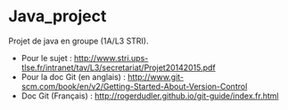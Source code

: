 # Java_project
Projet de java en groupe (1A/L3 STRI).

* Pour le sujet : http://www.stri.ups-tlse.fr/intranet/tav/L3/secretariat/Projet20142015.pdf
* Pour la doc Git (en anglais) : http://www.git-scm.com/book/en/v2/Getting-Started-About-Version-Control
* Doc Git (Français) : http://rogerdudler.github.io/git-guide/index.fr.html
